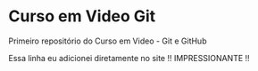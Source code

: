 # Curso em Video Git
Primeiro repositório do Curso em Video -  Git e GitHub

Essa linha eu adicionei diretamente no site !! IMPRESSIONANTE !!
